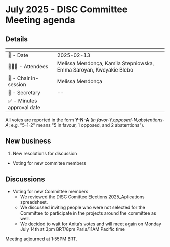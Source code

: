 # July 2025 - DISC Committee Meeting agenda

## Details

| <!-- -->    | <!-- -->    |
|-----------|---|
| 📅 - Date | 2025-02-13 |
| 🙋🏽‍♀️ - Attendees | Melissa Mendonça, Kamila Stepniowska, Emma Saroyan, Kweyakie Blebo |
| 💬 - Chair in-session | Melissa Mendonça |
| 📝 - Secretary | -- |
| ✅ - Minutes approval date |   |

All votes are reported in the form **Y-N-A** (*in favor-Y‚opposed-N‚abstentions-A*; e.g. "5-1-2" means "5 in favour, 1 opposed, and 2 abstentions").

## New business

1. New resolutions for discussion
  - Voting for new commitee members

## Discussions

- Voting for new Committee members
  - We reviewed the DISC Comittee Elections 2025_Aplications spreadsheet.
  - We discussed inviting people who were not selected for the Committee to participate in the projects around the committee as well.
  - We decided to wait for Anita’s votes and will meet again on Monday July 14th at 3pm BRT/8pm Paris/11AM Pacific time

Meeting adjourned at 1:55PM BRT.
